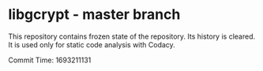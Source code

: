 # libgcrypt - master branch

This repository contains frozen state of the repository.
Its history is cleared. It is used only for static code
analysis with Codacy.

Commit Time: 1693211131